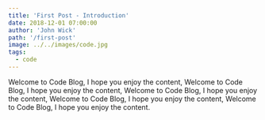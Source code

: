 ```yaml
---
title: 'First Post - Introduction'
date: 2018-12-01 07:00:00
author: 'John Wick'
path: '/first-post'
image: ../../images/code.jpg
tags:
  - code
---
```


Welcome to Code Blog, I hope you enjoy the content, Welcome to Code Blog, I hope you enjoy the content, Welcome to Code Blog, I hope you enjoy the content, Welcome to Code Blog, I hope you enjoy the content, Welcome to Code Blog, I hope you enjoy the content.
